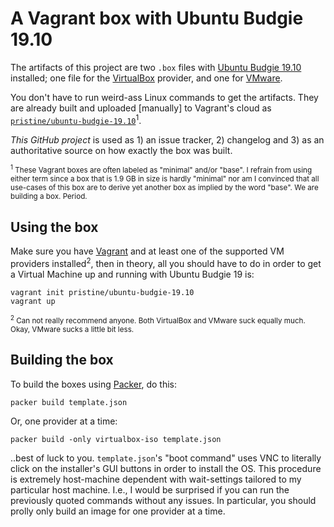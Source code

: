 # A Vagrant box with Ubuntu Budgie 19.10

The artifacts of this project are two `.box` files with
[Ubuntu Budgie 19.10][intro-1] installed; one file for the
[VirtualBox][intro-2] provider, and one for [VMware][intro-3].

You don't have to run weird-ass Linux commands to get the artifacts. They are
already built and uploaded [manually] to Vagrant's cloud as
[`pristine/ubuntu-budgie-19.10`][intro-4]<sup>1</sup>. 

_This GitHub project_ is used as 1) an issue tracker, 2) changelog and 3) as an
authoritative source on how exactly the box was built.

<sub><sup>1</sup> These Vagrant boxes are often labeled as "minimal" and/or
"base". I refrain from using either term since a box that is 1.9 GB in size is
hardly "minimal" nor am I convinced that all use-cases of this box are to derive
yet another box as implied by the word "base". We are building a box.
Period.</sub>

[intro-1]: https://ubuntubudgie.org/
[intro-2]: https://www.vagrantup.com/docs/virtualbox/
[intro-3]: https://www.vagrantup.com/docs/vmware/
[intro-4]: https://app.vagrantup.com/pristine/boxes/ubuntu-budgie-19.10

## Using the box

Make sure you have [Vagrant][using-1] and at least one of the supported VM
providers installed<sup>2</sup>, then in theory, all you should have to do in
order to get a Virtual Machine up and running with Ubuntu Budgie 19 is:

    vagrant init pristine/ubuntu-budgie-19.10
    vagrant up

<sub><sup>2</sup> Can not really recommend anyone. Both VirtualBox and VMware
suck equally much. Okay, VMware sucks a little bit less.

[using-1]: https://www.vagrantup.com

## Building the box

To build the boxes using [Packer][dev-1], do this:

    packer build template.json

Or, one provider at a time:

    packer build -only virtualbox-iso template.json

..best of luck to you. `template.json`'s "boot command" uses VNC to literally
click on the installer's GUI buttons in order to install the OS. This procedure
is extremely host-machine dependent with wait-settings tailored to my particular 
host machine. I.e., I would be surprised if you can run the previously quoted
commands without any issues. In particular, you should prolly only build an
image for one provider at a time.

[dev-1]: http://packer.io